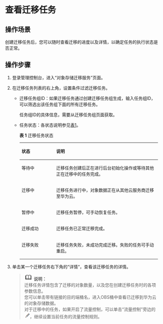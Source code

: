 # 查看迁移任务<a name="zh-cn_topic_0045916969"></a>

## 操作场景<a name="section4572755316159"></a>

创建迁移任务后，您可以随时查看迁移的进度以及详情，以确定任务的执行状态是否正常。

## 操作步骤<a name="section4735402143239"></a>

1.  登录管理控制台，进入“对象存储迁移服务”页面。
2.  在迁移任务列表的右上角，设置条件过滤迁移任务。
    -   迁移任务组ID：如果迁移任务通过创建迁移任务组生成，输入任务组ID，可以筛选出该任务组下面的所有迁移任务。

        任务组ID的具体信息，需要从迁移任务组页面获取。

    -   任务状态：各状态说明参见[表1](#table121981534112713)。

        **表 1**  迁移任务状态

        <a name="table121981534112713"></a>
        <table><thead align="left"><tr id="row7199113416270"><th class="cellrowborder" valign="top" width="25%" id="mcps1.2.3.1.1"><p id="p5199123472715"><a name="p5199123472715"></a><a name="p5199123472715"></a>状态</p>
        </th>
        <th class="cellrowborder" valign="top" width="75%" id="mcps1.2.3.1.2"><p id="p919912349279"><a name="p919912349279"></a><a name="p919912349279"></a>说明</p>
        </th>
        </tr>
        </thead>
        <tbody><tr id="row3199534152714"><td class="cellrowborder" valign="top" width="25%" headers="mcps1.2.3.1.1 "><p id="p619963420272"><a name="p619963420272"></a><a name="p619963420272"></a>等待中</p>
        </td>
        <td class="cellrowborder" valign="top" width="75%" headers="mcps1.2.3.1.2 "><p id="p13200123482710"><a name="p13200123482710"></a><a name="p13200123482710"></a>迁移任务创建后正在进行后台初始化操作或等待其他正在迁移中的任务完成。</p>
        </td>
        </tr>
        <tr id="row620013414270"><td class="cellrowborder" valign="top" width="25%" headers="mcps1.2.3.1.1 "><p id="p9200134122713"><a name="p9200134122713"></a><a name="p9200134122713"></a>迁移中</p>
        </td>
        <td class="cellrowborder" valign="top" width="75%" headers="mcps1.2.3.1.2 "><p id="p20675142662813"><a name="p20675142662813"></a><a name="p20675142662813"></a>迁移任务进行中，对象数据正在从其他云服务商迁移至<span id="text1967519265285"><a name="text1967519265285"></a><a name="text1967519265285"></a>华为云</span>。</p>
        </td>
        </tr>
        <tr id="row132001034192715"><td class="cellrowborder" valign="top" width="25%" headers="mcps1.2.3.1.1 "><p id="p32008348278"><a name="p32008348278"></a><a name="p32008348278"></a>暂停中</p>
        </td>
        <td class="cellrowborder" valign="top" width="75%" headers="mcps1.2.3.1.2 "><p id="p1120014345271"><a name="p1120014345271"></a><a name="p1120014345271"></a>迁移任务暂停，可手动恢复任务。</p>
        </td>
        </tr>
        <tr id="row320012347278"><td class="cellrowborder" valign="top" width="25%" headers="mcps1.2.3.1.1 "><p id="p6200634112718"><a name="p6200634112718"></a><a name="p6200634112718"></a>迁移成功</p>
        </td>
        <td class="cellrowborder" valign="top" width="75%" headers="mcps1.2.3.1.2 "><p id="p137697333282"><a name="p137697333282"></a><a name="p137697333282"></a>迁移任务已正常迁移完成。</p>
        </td>
        </tr>
        <tr id="row102001734132718"><td class="cellrowborder" valign="top" width="25%" headers="mcps1.2.3.1.1 "><p id="p18200734152717"><a name="p18200734152717"></a><a name="p18200734152717"></a>迁移失败</p>
        </td>
        <td class="cellrowborder" valign="top" width="75%" headers="mcps1.2.3.1.2 "><p id="p1725183714289"><a name="p1725183714289"></a><a name="p1725183714289"></a>迁移任务失败，未成功完成迁移。失败的任务可手动重启。</p>
        </td>
        </tr>
        </tbody>
        </table>

3.  单击某一个迁移任务右下角的“详情“，查看该迁移任务的详情。

    >![](public_sys-resources/icon-note.gif) **说明：**   
    >迁移任务详情包含了迁移的对象数量，以及您在创建迁移任务时的各项参数信息。  
    >您可以单击带有链接的目的端桶名，进入OBS桶中查看已迁移到华为云的对象存储数据。  
    >对于迁移中的任务，如果开启了流量控制，可以单击“流量控制”旁边的![](figures/icon-set.png)，继续设置当前任务的流量控制规则。  


